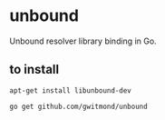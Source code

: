 unbound
=======

Unbound resolver library binding in Go.


## to install

    apt-get install libunbound-dev
    
    go get github.com/gwitmond/unbound
